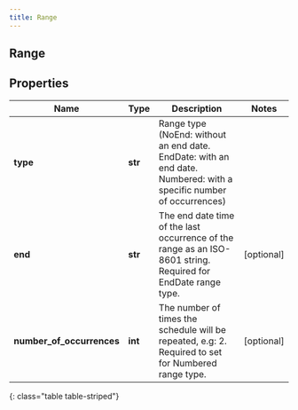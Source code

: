 ```yaml
---
title: Range
---
```

## Range

## Properties

|Name | Type | Description | Notes|
|------------ | ------------- | ------------- | -------------|
| **type** | **str** | Range type (NoEnd: without an end date. EndDate: with an end date. Numbered: with a specific number of occurrences) | |
| **end** | **str** | The end date time of the last occurrence of the range as an ISO-8601 string. Required for EndDate range type. | [optional] |
| **number_of_occurrences** | **int** | The number of times the schedule will be repeated, e.g: 2. Required to set for Numbered range type. | [optional] |
{: class="table table-striped"}



